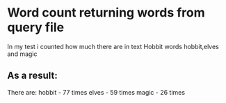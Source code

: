 # Word count returning words from query file
In my test i counted how much there are in text Hobbit words hobbit,elves and magic
## As a result:
There are:
    hobbit - 77 times
    elves - 59 times
    magic - 26 times
